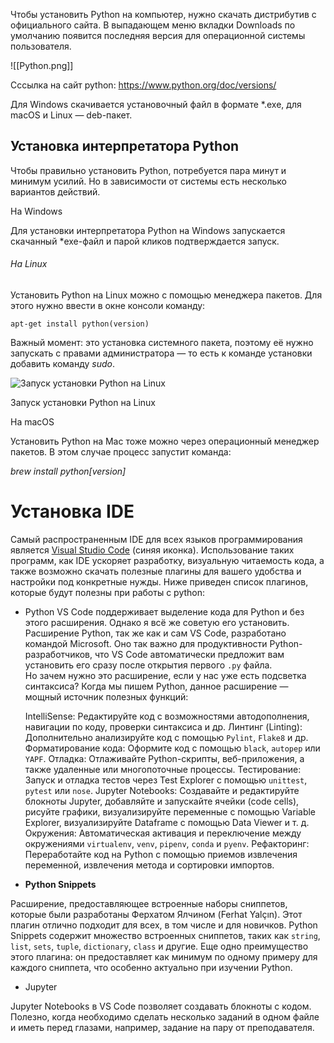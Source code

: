 Чтобы установить Python на компьютер, нужно скачать дистрибутив с официального сайта. В выпадающем меню вкладки Downloads по умолчанию появится последняя версия для операционной системы пользователя.

![[Python.png]]

Сссылка на сайт python: https://www.python.org/doc/versions/

Для Windows скачивается установочный файл в формате *.exe, для macOS и Linux — deb-пакет.


## Установка интерпретатора Python

Чтобы правильно установить Python, потребуется пара минут и минимум усилий. Но в зависимости от системы есть несколько вариантов действий.

На Windows

Для установки интерпретатора Python на Windows запускается скачанный *exe-файл и парой кликов подтверждается запуск.

###### На Linux

Установить Python на Linux можно с помощью менеджера пакетов. Для этого нужно ввести в окне консоли команду:  
  
```
apt-get install python(version) 
```
  
Важный момент: это установка системного пакета, поэтому её нужно запускать с правами администратора — то есть к команде установки добавить команду _sudo_.  

![Запуск установки Python на Linux](https://avatars.mds.yandex.net/get-lpc/403342/d79bb25b-77b1-4f3f-9f27-c8f2ac9259f5/width_1280_q70)

Запуск установки Python на Linux

На macOS

Установить Python на Mac тоже можно через операционный менеджер пакетов. В этом случае процесс запустит команда:  
  
_brew install python[version]_


# Установка IDE

Самый распространенным IDE для всех языков программирования является [Visual Studio Code](https://code.visualstudio.com/) (синяя иконка). Использование таких программ, как IDE ускоряет разработку, визуальную читаемость кода, а также возможно скачать полезные плагины для вашего удобства и настройки под конкретные нужды. Ниже приведен список плагинов, которые будут полезны при работы с python: 

- Python
VS Code поддерживает выделение кода для Python и без этого расширения. Однако я всё же советую его установить. Расширение Python, так же как и сам VS Code, разработано командой Microsoft. Оно так важно для продуктивности Python-разработчиков, что VS Code автоматически предложит вам установить его сразу после открытия первого `.py` файла.  
Но зачем нужно это расширение, если у нас уже есть подсветка синтаксиса? Когда мы пишем Python, данное расширение — мощный источник полезных функций:  

	IntelliSense: Редактируйте код с возможностями автодополнения, навигации по коду, проверки синтаксиса и др.
	Линтинг (Linting): Дополнительно анализируйте код с помощью `Pylint`, `Flake8` и др.
	Форматирование кода: Оформите код с помощью `black`, `autopep` или `YAPF`.
	Отладка: Отлаживайте Python-скрипты, веб-приложения, а также удаленные или многопоточные процессы.
	Тестирование: Запуск и отладка тестов через Test Explorer с помощью `unittest`, `pytest` или `nose`.
	Jupyter Notebooks: Создавайте и редактируйте блокноты Jupyter, добавляйте и запускайте ячейки (code cells), рисуйте графики, визуализируйте переменные с помощью Variable Explorer, визуализируйте Dataframe с помощью Data Viewer и т. д.
	Окружения: Автоматическая активация и переключение между окружениями `virtualenv`, `venv`, `pipenv`, `conda` и `pyenv`.
	Рефакторинг: Переработайте код на Python с помощью приемов извлечения переменной, извлечения метода и сортировки импортов.

- **Python Snippets** 

Расширение, предоставляющее встроенные наборы сниппетов, которые были разработаны Ферхатом Ялчином (Ferhat Yalçın). Этот плагин отлично подходит для всех, в том числе и для новичков.  Python Snippets содержит множество встроенных сниппетов, таких как `string`, `list`, `sets`, `tuple`, `dictionary`, `class` и другие.  Еще одно преимущество этого плагина: он предоставляет как минимум по одному примеру для каждого сниппета, что особенно актуально при изучении Python.

- Jupyter

Jupyter Notebooks в VS Code позволяет создавать блокноты с кодом. Полезно, когда необходимо сделать несколько заданий в одном файле и иметь перед глазами, например, задание на пару от преподавателя.
